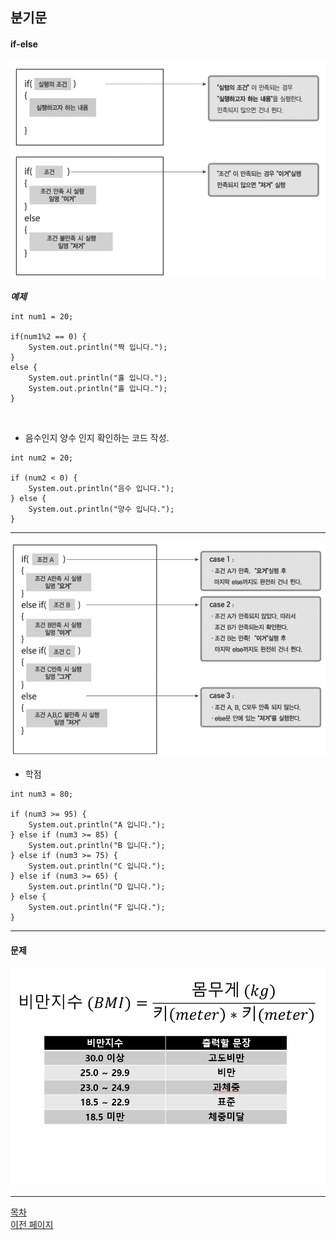 ## 분기문
#### if-else

<p align="center">
  <img src="../Image/if_else_01.png" alt="if-else">
</p>

___예제___

```
int num1 = 20;

if(num1%2 == 0) {
    System.out.println("짝 입니다.");
}
else {
    System.out.println("홀 입니다.");
    System.out.println("홀 입니다.");
}
```
<br>

- 음수인지 양수 인지 확인하는 코드 작성.

```
int num2 = 20;

if (num2 < 0) {
    System.out.println("음수 입니다.");
} else {
    System.out.println("양수 입니다.");
}
```

---
<p align="center">
  <img src="../Image/if_else_02.png" alt="if-else">
</p>


- 학점

```
int num3 = 80;

if (num3 >= 95) {
    System.out.println("A 입니다.");
} else if (num3 >= 85) {
    System.out.println("B 입니다.");
} else if (num3 >= 75) {
    System.out.println("C 입니다.");
} else if (num3 >= 65) {
    System.out.println("D 입니다.");
} else {
    System.out.println("F 입니다.");
}
```

---
#### 문제

<p align="center">
  <img src="../Image/if_else_03.png" alt="if-else">
</p>

---
<!--목차 & 다음으로 페이지 이동-->
[목차](https://github.com/Devcurve/Java/README.md)<br>
[이전 페이지](https://github.com/Devcurve/Java/operator.md)<br>
<!--[다음 페이지](https://github.com/Devcurve/Java/switch.md)-->
